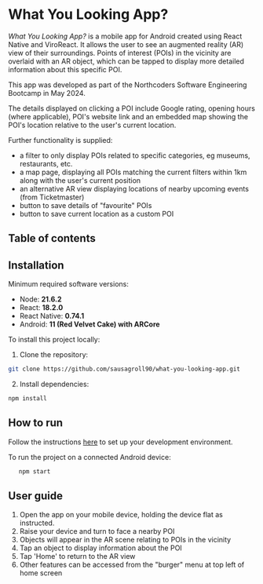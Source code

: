 # What You Looking App?

*What You Looking App?* is a mobile app for Android created using React Native and ViroReact. It allows the user to see an augmented reality (AR) view of their surroundings. Points of interest (POIs) in the vicinity are overlaid with an AR object, which can be tapped to display more detailed information about this specific POI.

This app was developed as part of the Northcoders Software Engineering Bootcamp in May 2024.

The details displayed on clicking a POI include Google rating, opening hours (where applicable), POI's website link and an embedded map showing the POI's location relative to the user's current location.

Further functionality is supplied:

- a filter to only display POIs related to specific categories, eg museums, restaurants, etc.
- a map page, displaying all POIs matching the current filters within 1km along with the user's current position
- an alternative AR view displaying locations of nearby upcoming events (from Ticketmaster)
- button to save details of "favourite" POIs
- button to save current location as a custom POI

## Table of contents

## Installation

Minimum required software versions:

- Node: **21.6.2**
- React: **18.2.0**
- React Native: **0.74.1**
- Android: **11 (Red Velvet Cake) with ARCore**

To install this project locally:

1. Clone the repository:

```bash
git clone https://github.com/sausagroll90/what-you-looking-app.git
```

2. Install dependencies:

```bash
npm install
```

## How to run

Follow the instructions [here](https://reactnative.dev/docs/set-up-your-environment?os=linux&platform=android) to set up your development environment.

To run the project on a connected Android device:

```bash
   npm start
```

## User guide

1. Open the app on your mobile device, holding the device flat as instructed.
2. Raise your device and turn to face a nearby POI
3. Objects will appear in the AR scene relating to POIs in the vicinity
4. Tap an object to display information about the POI
5. Tap 'Home' to return to the AR view
6. Other features can be accessed from the "burger" menu at top left of home screen
